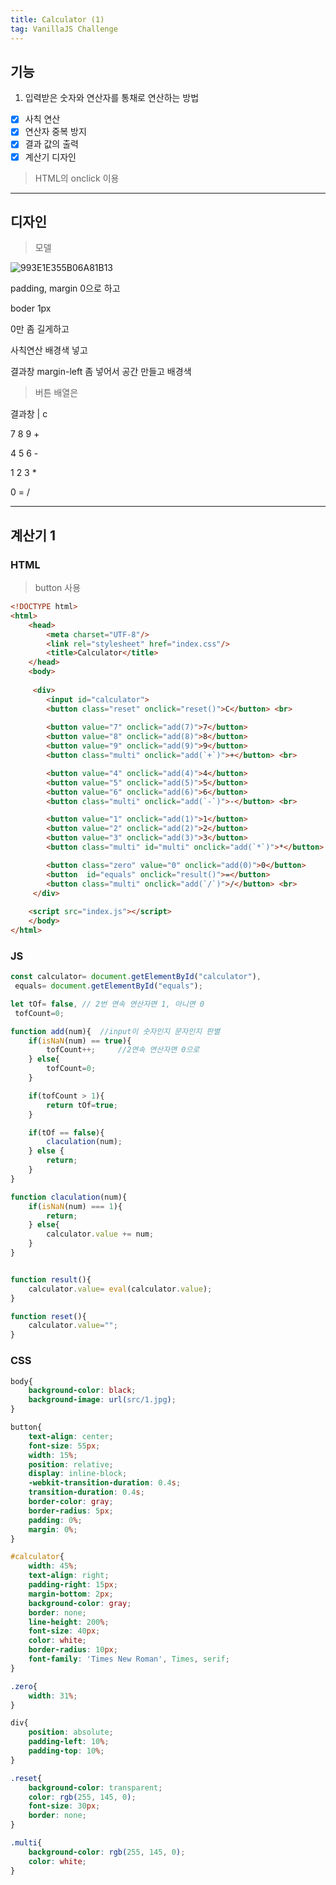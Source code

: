 ```yaml
---
title: Calculator (1)
tag: VanillaJS Challenge
---
```




## 기능

1. 입력받은 숫자와 연산자를 통채로 연산하는 방법

- [x] 사칙 연산
- [x] 연산자 중복 방지
- [x] 결과 값의 출력
- [x] 계산기 디자인

> HTML의 onclick 이용

---

## 디자인

> 모델

![993E1E355B06A81B13](https://user-images.githubusercontent.com/59364300/74423741-17399f00-4e94-11ea-8c3a-c879e96c9e94.png)

padding, margin 0으로 하고 

boder 1px

0만 좀 길게하고 

사칙연산 배경색 넣고

결과창 margin-left 좀 넣어서 공간 만들고 배경색

> 버튼 배열은

결과창 | c

7 8 9 +

4 5 6 -

1 2 3 *

0  = /

   

---

## 계산기 1

### HTML

> button 사용

```html
<!DOCTYPE html>
<html>
    <head>
        <meta charset="UTF-8"/>
        <link rel="stylesheet" href="index.css"/>
        <title>Calculator</title>
    </head>
    <body>
        
     <div>
        <input id="calculator">
        <button class="reset" onclick="reset()">C</button> <br>
        
        <button value="7" onclick="add(7)">7</button>
        <button value="8" onclick="add(8)">8</button>
        <button value="9" onclick="add(9)">9</button>
        <button class="multi" onclick="add(`+`)">+</button> <br>

        <button value="4" onclick="add(4)">4</button>
        <button value="5" onclick="add(5)">5</button>
        <button value="6" onclick="add(6)">6</button>
        <button class="multi" onclick="add(`-`)">-</button> <br>

        <button value="1" onclick="add(1)">1</button>
        <button value="2" onclick="add(2)">2</button>
        <button value="3" onclick="add(3)">3</button>
        <button class="multi" id="multi" onclick="add(`*`)">*</button> <br>

        <button class="zero" value="0" onclick="add(0)">0</button>
        <button  id="equals" onclick="result()">=</button>
        <button class="multi" onclick="add(`/`)">/</button> <br>
     </div>  
    
    <script src="index.js"></script> 
    </body>
</html>

```

   

### JS

```js
const calculator= document.getElementById("calculator"),
 equals= document.getElementById("equals");

let tOf= false, // 2번 연속 연산자면 1, 아니면 0
 tofCount=0;

function add(num){  //input이 숫자인지 문자인지 판별
    if(isNaN(num) == true){
        tofCount++;     //2연속 연산자면 0으로
    } else{ 
        tofCount=0;
    }

    if(tofCount > 1){
        return tOf=true;
    } 

    if(tOf == false){
        claculation(num);
    } else { 
        return;
    }
}

function claculation(num){
    if(isNaN(num) === 1){
        return;
    } else{
        calculator.value += num;
    }
}


function result(){
    calculator.value= eval(calculator.value);
}

function reset(){
    calculator.value="";
}
```

   

### CSS

```css
body{
    background-color: black;
    background-image: url(src/1.jpg);
}

button{
    text-align: center;
    font-size: 55px;
    width: 15%;
    position: relative;
    display: inline-block;
    -webkit-transition-duration: 0.4s;
    transition-duration: 0.4s;
    border-color: gray;
    border-radius: 5px;
    padding: 0%;
    margin: 0%;
}

#calculator{
    width: 45%;
    text-align: right;
    padding-right: 15px;
    margin-bottom: 2px;
    background-color: gray;
    border: none;
    line-height: 200%;
    font-size: 40px;
    color: white;
    border-radius: 10px;
    font-family: 'Times New Roman', Times, serif;
}

.zero{
    width: 31%;
}

div{
    position: absolute;
    padding-left: 10%;
    padding-top: 10%;
}

.reset{
    background-color: transparent;
    color: rgb(255, 145, 0);
    font-size: 30px;
    border: none;
}

.multi{
    background-color: rgb(255, 145, 0);
    color: white;
}

```

